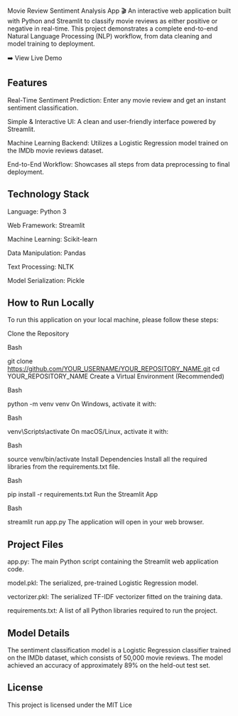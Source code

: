 Movie Review Sentiment Analysis App 🎬
An interactive web application built with Python and Streamlit to classify movie reviews as either positive or negative in real-time. This project demonstrates a complete end-to-end Natural Language Processing (NLP) workflow, from data cleaning and model training to deployment.

➡️ View Live Demo

## Features
Real-Time Sentiment Prediction: Enter any movie review and get an instant sentiment classification.

Simple & Interactive UI: A clean and user-friendly interface powered by Streamlit.

Machine Learning Backend: Utilizes a Logistic Regression model trained on the IMDb movie reviews dataset.

End-to-End Workflow: Showcases all steps from data preprocessing to final deployment.

## Technology Stack
Language: Python 3

Web Framework: Streamlit

Machine Learning: Scikit-learn

Data Manipulation: Pandas

Text Processing: NLTK

Model Serialization: Pickle

## How to Run Locally
To run this application on your local machine, please follow these steps:

Clone the Repository

Bash

git clone https://github.com/YOUR_USERNAME/YOUR_REPOSITORY_NAME.git
cd YOUR_REPOSITORY_NAME
Create a Virtual Environment (Recommended)

Bash

python -m venv venv
On Windows, activate it with:

Bash

venv\Scripts\activate
On macOS/Linux, activate it with:

Bash

source venv/bin/activate
Install Dependencies
Install all the required libraries from the requirements.txt file.

Bash

pip install -r requirements.txt
Run the Streamlit App

Bash

streamlit run app.py
The application will open in your web browser.

## Project Files
app.py: The main Python script containing the Streamlit web application code.

model.pkl: The serialized, pre-trained Logistic Regression model.

vectorizer.pkl: The serialized TF-IDF vectorizer fitted on the training data.

requirements.txt: A list of all Python libraries required to run the project.

## Model Details
The sentiment classification model is a Logistic Regression classifier trained on the IMDb dataset, which consists of 50,000 movie reviews. The model achieved an accuracy of approximately 89% on the held-out test set.

## License
This project is licensed under the MIT Lice
